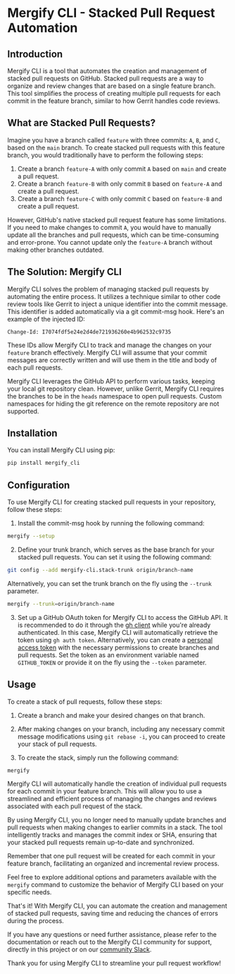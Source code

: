 # Mergify CLI - Stacked Pull Request Automation

## Introduction

Mergify CLI is a tool that automates the creation and management of stacked pull requests on GitHub. Stacked pull requests are a way to organize and review changes that are based on a single feature branch. This tool simplifies the process of creating multiple pull requests for each commit in the feature branch, similar to how Gerrit handles code reviews.

## What are Stacked Pull Requests?

Imagine you have a branch called `feature` with three commits: `A`, `B`, and `C`, based on the `main` branch. To create stacked pull requests with this feature branch, you would traditionally have to perform the following steps:

1. Create a branch `feature-A` with only commit `A` based on `main` and create a pull request.
2. Create a branch `feature-B` with only commit `B` based on `feature-A` and create a pull request.
3. Create a branch `feature-C` with only commit `C` based on `feature-B` and create a pull request.

However, GitHub's native stacked pull request feature has some limitations. If you need to make changes to commit `A`, you would have to manually update all the branches and pull requests, which can be time-consuming and error-prone. You cannot update only the `feature-A` branch without making other branches outdated.

## The Solution: Mergify CLI

Mergify CLI solves the problem of managing stacked pull requests by automating the entire process. It utilizes a technique similar to other code review tools like Gerrit to inject a unique identifier into the commit message. This identifier is added automatically via a git commit-msg hook. Here's an example of the injected ID:

```
Change-Id: I7074fdf5e24e2d4de721936260e4b962532c9735
```

These IDs allow Mergify CLI to track and manage the changes on your `feature` branch effectively. Mergify CLI will assume that your commit messages are correctly written and will use them in the title and body of each pull requests.

Mergify CLI leverages the GitHub API to perform various tasks, keeping your local git repository clean. However, unlike Gerrit, Mergify CLI requires the branches to be in the `heads` namespace to open pull requests. Custom namespaces for hiding the git reference on the remote repository are not supported.

## Installation

You can install Mergify CLI using pip:

```bash
pip install mergify_cli
```

## Configuration

To use Mergify CLI for creating stacked pull requests in your repository, follow these steps:

1. Install the commit-msg hook by running the following command:

```bash
mergify --setup
```

2. Define your trunk branch, which serves as the base branch for your stacked pull requests. You can set it using the following command:

```bash
git config --add mergify-cli.stack-trunk origin/branch-name
```

Alternatively, you can set the trunk branch on the fly using the `--trunk` parameter.

```bash
mergify --trunk=origin/branch-name
```

3. Set up a GitHub OAuth token for Mergify CLI to access the GitHub API. It is recommended to do it through the [gh client](https://cli.github.com/) while you're already authenticated. In this case, Mergify CLI will automatically retrieve the token using `gh auth token`. Alternatively, you can create a [personal access token](https://docs.github.com/en/authentication/keeping-your-account-and-data-secure/managing-your-personal-access-tokens) with the necessary permissions to create branches and pull requests. Set the token as an environment variable named `GITHUB_TOKEN` or provide it on the fly using the `--token` parameter.

## Usage

To create a stack of pull requests, follow these steps:

1. Create a branch and make your desired changes on that branch.
2. After making changes on your branch, including any necessary commit message modifications using `git rebase -i`, you can proceed to create your stack of pull requests.

3. To create the stack, simply run the following command:

```bash
mergify
```

Mergify CLI will automatically handle the creation of individual pull requests for each commit in your feature branch. This will allow you to use a streamlined and efficient process of managing the changes and reviews associated with each pull request of the stack.

By using Mergify CLI, you no longer need to manually update branches and pull requests when making changes to earlier commits in a stack. The tool intelligently tracks and manages the commit index or SHA, ensuring that your stacked pull requests remain up-to-date and synchronized.

Remember that one pull request will be created for each commit in your feature branch, facilitating an organized and incremental review process.

Feel free to explore additional options and parameters available with the `mergify` command to customize the behavior of Mergify CLI based on your specific needs.

That's it! With Mergify CLI, you can automate the creation and management of stacked pull requests, saving time and reducing the chances of errors during the process.

If you have any questions or need further assistance, please refer to the documentation or reach out to the Mergify CLI community for support, directly in this project or on our [community Slack](https://slack.mergify.com).

Thank you for using Mergify CLI to streamline your pull request workflow!